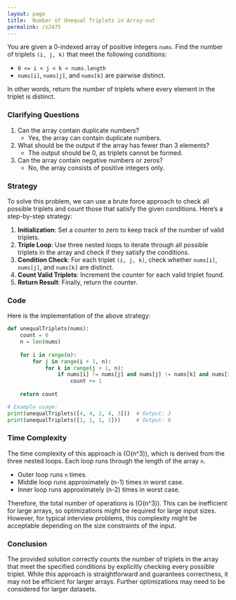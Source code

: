 ```yaml
---
layout: page
title:  Number of Unequal Triplets in Array-out
permalink: /s2475
---
```


You are given a 0-indexed array of positive integers `nums`. Find the number of triplets `(i, j, k)` that meet the following conditions:
- `0 <= i < j < k < nums.length`
- `nums[i]`, `nums[j]`, and `nums[k]` are pairwise distinct.

In other words, return the number of triplets where every element in the triplet is distinct.

### Clarifying Questions

1. Can the array contain duplicate numbers?
   - Yes, the array can contain duplicate numbers.
2. What should be the output if the array has fewer than 3 elements?
   - The output should be 0, as triplets cannot be formed.
3. Can the array contain negative numbers or zeros?
   - No, the array consists of positive integers only.

### Strategy

To solve this problem, we can use a brute force approach to check all possible triplets and count those that satisfy the given conditions. Here’s a step-by-step strategy:

1. **Initialization**: Set a counter to zero to keep track of the number of valid triplets.
2. **Triple Loop**: Use three nested loops to iterate through all possible triplets in the array and check if they satisfy the conditions.
3. **Condition Check**: For each triplet `(i, j, k)`, check whether `nums[i]`, `nums[j]`, and `nums[k]` are distinct.
4. **Count Valid Triplets**: Increment the counter for each valid triplet found.
5. **Return Result**: Finally, return the counter.

### Code
Here is the implementation of the above strategy:

```python
def unequalTriplets(nums):
    count = 0
    n = len(nums)
    
    for i in range(n):
        for j in range(i + 1, n):
            for k in range(j + 1, n):
                if nums[i] != nums[j] and nums[j] != nums[k] and nums[i] != nums[k]:
                    count += 1
    
    return count

# Example usage:
print(unequalTriplets([4, 4, 2, 4, 3]))  # Output: 3
print(unequalTriplets([1, 1, 1, 1]))     # Output: 0
```

### Time Complexity

The time complexity of this approach is \(O(n^3)\), which is derived from the three nested loops. Each loop runs through the length of the array `n`.

- Outer loop runs `n` times.
- Middle loop runs approximately \(n-1\) times in worst case.
- Inner loop runs approximately \(n-2\) times in worst case.

Therefore, the total number of operations is \(O(n^3)\). This can be inefficient for large arrays, so optimizations might be required for large input sizes. However, for typical interview problems, this complexity might be acceptable depending on the size constraints of the input.

### Conclusion

The provided solution correctly counts the number of triplets in the array that meet the specified conditions by explicitly checking every possible triplet. While this approach is straightforward and guarantees correctness, it may not be efficient for larger arrays. Further optimizations may need to be considered for larger datasets.